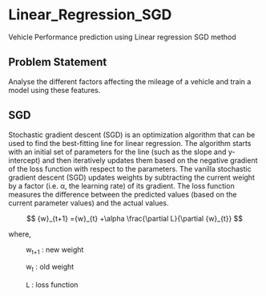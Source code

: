 # Linear_Regression_SGD
Vehicle Performance prediction using Linear regression SGD method

## Problem Statement
Analyse the different factors affecting the mileage of a vehicle and train a model using these features.

## SGD
Stochastic gradient descent (SGD) is an optimization algorithm that can be used to find the best-fitting line for linear regression. The algorithm starts with an initial set of parameters for the line (such as the slope and y-intercept) and then iteratively updates them based on the negative gradient of the loss function with respect to the parameters. The vanilla stochastic gradient descent (SGD) updates weights by subtracting the current weight by a factor (i.e. α, the learning rate) of its gradient. The loss function measures the difference between the predicted values (based on the current parameter values) and the actual values.

$$
{w}_{t+1} ={w}_{t} +\alpha \frac{\partial L}{\partial {w}_{t}}
$$

where, <br><p style="margin-left:2.5em">w<sub>t+1</sub> : new weight</p> 
<p style="margin-left:2.5em">w<sub>t</sub> : old weight </p><p style="margin-left:2.5em"><h style = "font-family:Noto Sans Math">L</h> : loss function</p>
